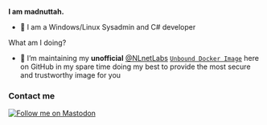 **I am madnuttah.**

- 💙 I am a Windows/Linux Sysadmin and C# developer

What am I doing?

- 🧪 I’m maintaining my **unofficial** [@NLnetLabs](https://github.com/NLnetLabs) [`Unbound Docker Image`](https://github.com/madnuttah/unbound-docker) here on GitHub in my spare time doing my best to provide the most secure and trustworthy image for you

### Contact me
  
[![Follow me on Mastodon](https://img.shields.io/mastodon/follow/107779375129112763?domain=https%3A%2F%2Ffosstodon.org%2F&style=social)](https://fosstodon.org/@madnuttah)
